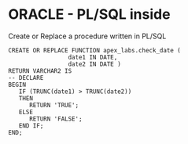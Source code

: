 # ORACLE - PL/SQL inside 

Create or Replace a procedure written in PL/SQL

```
CREATE OR REPLACE FUNCTION apex_labs.check_date (
                 date1 IN DATE, 
                 date2 IN DATE )
RETURN VARCHAR2 IS
-- DECLARE
BEGIN
   IF (TRUNC(date1) > TRUNC(date2)) 
   THEN
      RETURN 'TRUE';
   ELSE
      RETURN 'FALSE';
   END IF;
END;
```
